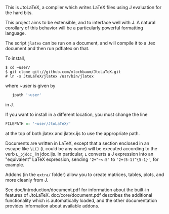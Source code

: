 This is JtoLaTeX, a compiler which writes LaTeX files using J evaluation
for the hard bits.

This project aims to be extensible, and to interface well with J.
A natural corollary of this behavior will be a particularly powerful
formatting language.

The script `jlatex` can be run on a document, and will compile it to a
.tex document and then run pdflatex on that.

To install,
```
$ cd ~user/
$ git clone git://github.com/mlochbaum/JtoLaTeX.git
# ln -s JtoLaTeX/jlatex /usr/bin/jlatex
```
where ~user is given by
```J
   jpath '~user'
```
in J.

If you want to install in a different location, you must change the line
```J
FILEPATH =: '~user/JtoLaTeX/'
```
at the top of both jlatex and jlatex.ijs to use the appropriate path.

Documents are written in LaTeX, except that a section enclosed in an
escape like `\L()` (`L` could be any name) will be executed according to
the verb `L_pjdoc_` in jdoc.ijs. In particular, `L` converts a J
expression into an "equivalent" LaTeX expression, sending `'2+^~<:5'` to
`'2+(5-1)^{5-1}'`, for example.

Addons (in the `extra/` folder) allow you to create matrices, tables,
plots, and more cleanly from J.

See doc/introduction/document.pdf for information about the built-in
features of JtoLaTeX. doc/core/document.pdf describes the additional
functionality which is automatically loaded, and the other documentation
provides information about available addons.
